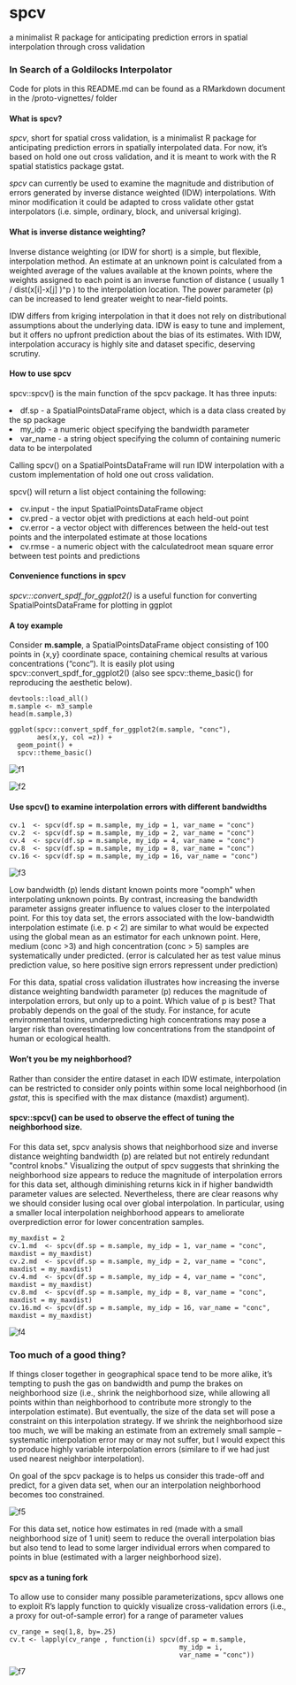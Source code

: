 # spcv
a minimalist R package for anticipating prediction errors in spatial interpolation through cross validation

### In Search of a Goldilocks Interpolator

Code for plots in this README.md can be found as a RMarkdown document in the /proto-vignettes/ folder

#### What is spcv?

*spcv*, short for spatial cross validation, is a minimalist R package for anticipating prediction errors in spatially interpolated data. For now, it’s based on hold one out cross validation, and it is meant to work with the R spatial statistics package gstat. 

*spcv* can currently be used to examine the magnitude and distribution of errors generated by inverse distance weighted (IDW) interpolations. With minor modification it could be adapted to cross validate other gstat interpolators (i.e. simple, ordinary, block, and universal kriging). 

#### What is inverse distance weighting?

Inverse distance weighting (or IDW for short) is a simple, but flexible, interpolation method. An estimate at an unknown point is calculated from a weighted average of the values available at the known points, where the weights assigned to each point is an inverse function of distance ( usually 1 / dist(x[i]-x[j] )^p ) to the interpolation location. The power parameter (p) can be increased to lend greater weight to near-field points.

IDW differs from kriging interpolation in that it does not rely on distributional assumptions about the underlying data. IDW is easy to tune and implement, but it offers no upfront prediction about the bias of its estimates. With IDW, interpolation accuracy is highly site and dataset specific, deserving scrutiny.

#### How to use spcv

spcv::spcv() is the main function of the spcv package. It has three inputs:
  <li> df.sp    - a SpatialPointsDataFrame object, which is a data class created by the sp package </li>
  <li> my_idp   - a numeric object specifying the bandwidth parameter </li>
  <li> var_name - a string object specifying the column of containing numeric data to be interpolated </li>

Calling spcv() on a SpatialPointsDataFrame will run IDW interpolation with a custom implementation of hold one out cross validation.

spcv() will return a list object containing the following:
  <li> cv.input - the input SpatialPointsDataFrame object </li>
  <li> cv.pred  - a vector objet with  predictions at each held-out point </li>
  <li> cv.error - a vector object with differences between the held-out test points and the interpolated estimate at those locations </li>
  <li> cv.rmse  - a numeric object with the calculatedroot mean square error between test points and predictions </li>

#### Convenience functions in spcv

*spcv:::convert_spdf_for_ggplot2()* is a useful function for converting SpatialPointsDataFrame for plotting in ggplot


#### A toy example 

Consider **m.sample**, a SpatialPointsDataFrame object consisting of 100 points in {x,y} coordinate space, containing chemical results at various concentrations (“conc”). It is easily plot using spcv::convert_spdf_for_ggplot2() (also see spcv::theme_basic() for reproducing the aesthetic below).


```{r load_example}
devtools::load_all()
m.sample <- m3_sample 
head(m.sample,3)
```

```{r, echo = T, fig.height= 3,fig.width = 3, fig.align= "left"}
ggplot(spcv::convert_spdf_for_ggplot2(m.sample, "conc"), 
       aes(x,y, col =z)) + 
  geom_point() + 
  spcv::theme_basic() 
```

![f1](https://raw.githubusercontent.com/kmayerb/spcv/master/img/f1.png)

![f2](https://raw.githubusercontent.com/kmayerb/spcv/master/img/f2.png)

#### Use spcv() to examine interpolation errors with different bandwidths

```{r, echo = T,message = F, warning = F, results='hide'}
cv.1  <- spcv(df.sp = m.sample, my_idp = 1, var_name = "conc")
cv.2  <- spcv(df.sp = m.sample, my_idp = 2, var_name = "conc")
cv.4  <- spcv(df.sp = m.sample, my_idp = 4, var_name = "conc")
cv.8  <- spcv(df.sp = m.sample, my_idp = 8, var_name = "conc")
cv.16 <- spcv(df.sp = m.sample, my_idp = 16, var_name = "conc")
```

![f3](https://raw.githubusercontent.com/kmayerb/spcv/master/img/f3.png)

Low bandwidth (p) lends distant known points more "oomph" when interpolating unknown points. By contrast, increasing the bandwidth parameter assigns greater influence to values closer to the interpolated point. For this toy data set, the errors associated with the low-bandwidth interpolation estimate (i.e. p < 2) are similar to what would be expected using the global mean as an estimator for each unknown point. Here, medium (conc >3) and high concentration (conc > 5) samples are systematically under predicted. (error is calculated her as test value minus prediction value, so here positive sign errors repressent under prediction)

For this data, spatial cross validation illustrates how increasing the inverse distance weighting bandwidth parameter (p) reduces the magnitude of interpolation errors, but only up to a point. Which value of p is best? That probably depends on the goal of the study. For instance, for acute environmental toxins, underpredicting high concentrations may pose a larger risk than overestimating low concentrations from the standpoint of human or ecological health. 

#### Won’t you be my neighborhood?
Rather than consider the entire dataset in each IDW estimate, interpolation can be restricted to consider only points within some local neighborhood (in *gstat*, this is specified with the max distance (maxdist) argument).

#### spcv::spcv() can be used to observe the effect of tuning the neighborhood size.
For this data set, spcv analysis shows that neighborhood size and inverse distance weighting bandwidth (p) are related but not entirely redundant "control knobs." Visualizing the output of spcv suggests that shrinking the neighborhood size appears to reduce the magnitude of interpolation errors for this data set, although diminishing returns kick in if higher bandwidth parameter values are selected. Nevertheless, there are clear reasons why we should consider lusing ocal over global interpolation. In particular, using a smaller local interpolation neighborhood appears to ameliorate overprediction error for lower concentration samples.

```{r neighborhood, echo = T}
my_maxdist = 2
cv.1.md  <- spcv(df.sp = m.sample, my_idp = 1, var_name = "conc", maxdist = my_maxdist)
cv.2.md  <- spcv(df.sp = m.sample, my_idp = 2, var_name = "conc", maxdist = my_maxdist)
cv.4.md  <- spcv(df.sp = m.sample, my_idp = 4, var_name = "conc", maxdist = my_maxdist)
cv.8.md  <- spcv(df.sp = m.sample, my_idp = 8, var_name = "conc", maxdist = my_maxdist)
cv.16.md <- spcv(df.sp = m.sample, my_idp = 16, var_name = "conc", maxdist = my_maxdist)
```

![f4](https://raw.githubusercontent.com/kmayerb/spcv/master/img/f4.png)

### Too much of a good thing?

If things closer together in geographical space tend to be more alike, it’s tempting to push the gas on bandwidth and pump the brakes on neighborhood size (i.e., shrink the neighborhood size, while allowing all points within than neighborhood to contribute more strongly to the interpolation estimate). But eventually, the size of the data set will pose a constraint on this interpolation strategy. If we shrink the neighborhood size too much, we will be making an estimate from an extremely small sample – systematic interpolation error may or may not suffer, but I would expect this to produce highly variable interpolation errors (similare to if we had just used nearest neighbor interpolation).

On goal of the spcv package is to helps us consider this trade-off and predict, for a given data set, when our an interpolation neighborhood becomes too constrained.


![f5](https://raw.githubusercontent.com/kmayerb/spcv/master/img/f5.png)

For this data set, notice how estimates in red (made with a small neighborhood size of 1 unit) seem to reduce the overall interpolation bias but also tend to lead to some larger individual errors when compared to points in blue (estimated with a larger neighborhood size).


#### spcv as a tuning fork

To allow use to consider many possible parameterizations, spcv allows one to exploit R’s lapply function to quickly visualize cross-validation errors (i.e., a proxy for out-of-sample error) for a range of parameter values

```{r tuning fork, echo = T}
cv_range = seq(1,8, by=.25)
cv.t <- lapply(cv_range , function(i) spcv(df.sp = m.sample, 
                                           my_idp = i, 
                                           var_name = "conc"))

```

![f7](https://raw.githubusercontent.com/kmayerb/spcv/master/img/f7.png)

